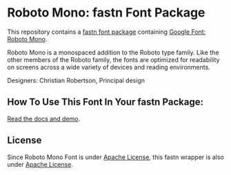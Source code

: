 # Roboto Mono: fastn Font Package

This repository contains a [fastn font package](https://fastn.com/featured/fonts/) containing [Google Font: 
Roboto Mono](https://fonts.google.com/specimen/Roboto+Mono/about?query=roboto).

Roboto Mono is a monospaced addition to the Roboto type family. Like the other 
members of the Roboto family, the fonts are optimized for readability on screens
across a wide variety of devices and reading environments. 

Designers: Christian Robertson, Principal design

## How To Use This Font In Your fastn Package:

[Read the docs and demo](https://fastn-community.github.io/roboto-mono).

## License

Since Roboto Mono Font is under [Apache License](https://fonts.google.com/specimen/Roboto+Mono/about?query=roboto), this fastn wrapper is also
under [Apache License](LICENSE).




